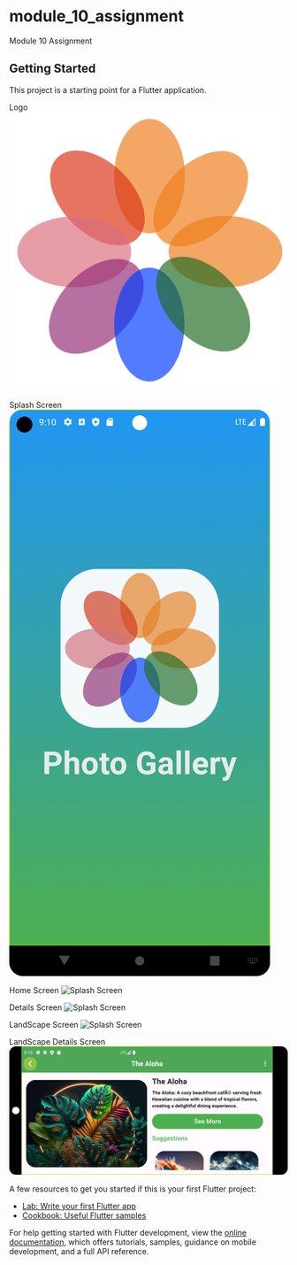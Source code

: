 # module_10_assignment

Module 10 Assignment

## Getting Started

This project is a starting point for a Flutter application.

Logo
![Logo](https://github.com/HoneyRaj2024/module_10_assignment/blob/master/assets/logo.jpg)

Splash Screen
![Splash Screen](https://github.com/HoneyRaj2024/module_10_assignment/blob/master/assets/splashscreen.png)

Home Screen
![Splash Screen](https://github.com/HoneyRaj2024/module_10_assignment/blob/master/assets/home.png)

Details Screen
![Splash Screen](https://github.com/HoneyRaj2024/module_10_assignment/blob/master/assets/details.png)

LandScape Screen
![Splash Screen](https://github.com/HoneyRaj2024/module_10_assignment/blob/master/assets/dandscape.png)

LandScape Details Screen
![Splash Screen](https://github.com/HoneyRaj2024/module_10_assignment/blob/master/assets/detailslandscape.png)


A few resources to get you started if this is your first Flutter project:

- [Lab: Write your first Flutter app](https://docs.flutter.dev/get-started/codelab)
- [Cookbook: Useful Flutter samples](https://docs.flutter.dev/cookbook)

For help getting started with Flutter development, view the
[online documentation](https://docs.flutter.dev/), which offers tutorials,
samples, guidance on mobile development, and a full API reference.
